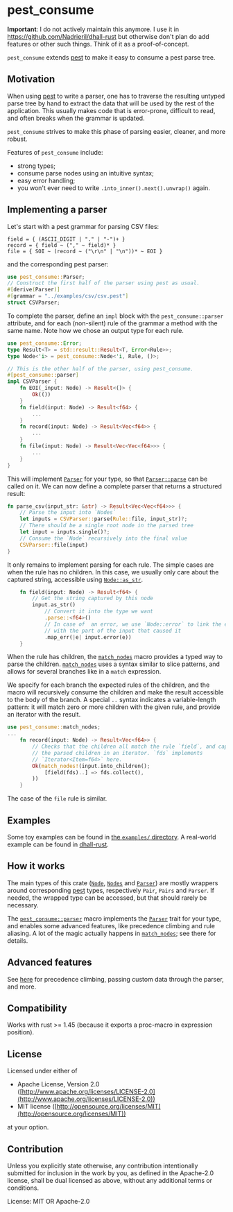 # pest_consume

**Important**: I do not actively maintain this anymore.
I use it in https://github.com/Nadrieril/dhall-rust but otherwise don't plan do add features or other such things.
Think of it as a proof-of-concept.

`pest_consume` extends [pest] to make it easy to consume a pest parse tree.

## Motivation

When using [pest] to write a parser, one has to traverse the resulting untyped parse tree
by hand to extract the data that will be used by the rest of the application.
This usually makes code that is error-prone, difficult to read, and often breaks when the grammar is updated.

`pest_consume` strives to make this phase of parsing easier, cleaner, and more robust.

Features of `pest_consume` include:
- strong types;
- consume parse nodes using an intuitive syntax;
- easy error handling;
- you won't ever need to write `.into_inner().next().unwrap()` again.

## Implementing a parser

Let's start with a pest grammar for parsing CSV files:

```
field = { (ASCII_DIGIT | "." | "-")+ }
record = { field ~ ("," ~ field)* }
file = { SOI ~ (record ~ ("\r\n" | "\n"))* ~ EOI }
```

and the corresponding pest parser:

```rust
use pest_consume::Parser;
// Construct the first half of the parser using pest as usual.
#[derive(Parser)]
#[grammar = "../examples/csv/csv.pest"]
struct CSVParser;
```

To complete the parser, define an `impl` block with the `pest_consume::parser` attribute,
and for each (non-silent) rule of the grammar a method with the same name.
Note how we chose an output type for each rule.

```rust
use pest_consume::Error;
type Result<T> = std::result::Result<T, Error<Rule>>;
type Node<'i> = pest_consume::Node<'i, Rule, ()>;

// This is the other half of the parser, using pest_consume.
#[pest_consume::parser]
impl CSVParser {
    fn EOI(_input: Node) -> Result<()> {
        Ok(())
    }
    fn field(input: Node) -> Result<f64> {
        ...
    }
    fn record(input: Node) -> Result<Vec<f64>> {
        ...
    }
    fn file(input: Node) -> Result<Vec<Vec<f64>>> {
        ...
    }
}
```

This will implement [`Parser`] for your type, so that [`Parser::parse`] can be called on it.
We can now define a complete parser that returns a structured result:
```rust
fn parse_csv(input_str: &str) -> Result<Vec<Vec<f64>>> {
    // Parse the input into `Nodes`
    let inputs = CSVParser::parse(Rule::file, input_str)?;
    // There should be a single root node in the parsed tree
    let input = inputs.single()?;
    // Consume the `Node` recursively into the final value
    CSVParser::file(input)
}
```

It only remains to implement parsing for each rule.
The simple cases are when the rule has no children.
In this case, we usually only care about the captured string, accessible using [`Node::as_str`].
```rust
    fn field(input: Node) -> Result<f64> {
        // Get the string captured by this node
        input.as_str()
            // Convert it into the type we want
            .parse::<f64>()
            // In case of  an error, we use `Node::error` to link the error
            // with the part of the input that caused it
            .map_err(|e| input.error(e))
    }
```

When the rule has children, the [`match_nodes`] macro provides a
typed way to parse the children.
[`match_nodes`] uses a syntax similar to slice patterns, and allows for several branches like in
a `match` expression.

We specify for each branch the expected rules of the children, and the macro will recursively consume the
children and make the result accessible to the body of the branch.
A special `..` syntax indicates a variable-length pattern:
it will match zero or more children with the given rule, and provide an iterator with the result.

```rust
use pest_consume::match_nodes;
...
    fn record(input: Node) -> Result<Vec<f64>> {
        // Checks that the children all match the rule `field`, and captures
        // the parsed children in an iterator. `fds` implements
        // `Iterator<Item=f64>` here.
        Ok(match_nodes!(input.into_children();
            [field(fds)..] => fds.collect(),
        ))
    }
```

The case of the `file` rule is similar.

## Examples

Some toy examples can be found in [the `examples/` directory][examples].
A real-world example can be found in [dhall-rust][dhall-rust-parser].

## How it works

The main types of this crate ([`Node`], [`Nodes`] and [`Parser`]) are mostly wrappers around
corresponding [pest] types, respectively `Pair`, `Pairs` and `Parser`.
If needed, the wrapped type can be accessed, but that should rarely be necessary.

The [`pest_consume::parser`][`parser`] macro implements the [`Parser`] trait for your type, and enables
some advanced features, like precedence climbing and rule aliasing.
A lot of the magic actually happens in [`match_nodes`]; see there for details.

## Advanced features

See [here](pest_consume/src/advanced_features) for precedence climbing, passing custom data through the parser, and more.

## Compatibility

Works with rust >= 1.45 (because it exports a proc-macro in expression position).

## License

Licensed under either of

 * Apache License, Version 2.0 ([http://www.apache.org/licenses/LICENSE-2.0](http://www.apache.org/licenses/LICENSE-2.0))
 * MIT license ([http://opensource.org/licenses/MIT](http://opensource.org/licenses/MIT))

at your option.

## Contribution

Unless you explicitly state otherwise, any contribution intentionally submitted
for inclusion in the work by you, as defined in the Apache-2.0 license, shall be
dual licensed as above, without any additional terms or conditions.

[advanced_features]: https://docs.rs/pest_consume/latest/pest_consume/advanced_features/index.html
[`match_nodes`]: https://docs.rs/pest_consume/latest/pest_consume/macro.match_nodes.html
[`Nodes`]: https://docs.rs/pest_consume/latest/pest_consume/struct.Nodes.html
[`Node`]: https://docs.rs/pest_consume/latest/pest_consume/struct.Node.html
[`Node::as_str`]: https://docs.rs/pest_consume/latest/pest_consume/struct.Node.html#method.as_str
[`Parser`]: https://docs.rs/pest_consume/latest/pest_consume/trait.Parser.html
[`Parser::parse`]: https://docs.rs/pest_consume/latest/pest_consume/trait.Parser.html#method.parse
[pest]: https://pest.rs
[examples]: https://github.com/Nadrieril/pest_consume/tree/master/pest_consume/examples
[dhall-rust-parser]: https://github.com/Nadrieril/dhall-rust/blob/4daead27eb65e3a38869924f0f3ed1f425de1b33/dhall_syntax/src/parser.rs

License: MIT OR Apache-2.0
